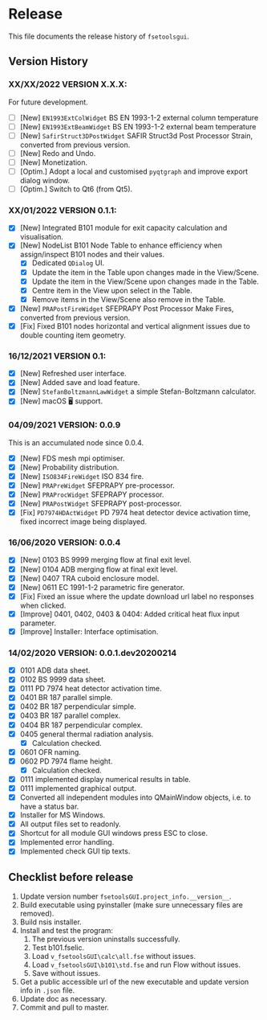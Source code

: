 # Release

This file documents the release history of `fsetoolsgui`.

## Version History

### XX/XX/2022 VERSION X.X.X:

For future development.

- [ ] \[New\] `EN1993ExtColWidget` BS EN 1993-1-2 external column temperature
- [ ] \[New\] `EN1993ExtBeamWidget` BS EN 1993-1-2 external beam temperature
- [ ] \[New\] `SafirStruct3DPostWidget` SAFIR Struct3d Post Processor Strain, converted from previous version.
- [ ] \[New\] Redo and Undo.
- [ ] \[New\] Monetization.
- [ ] \[Optim.\] Adopt a local and customised `pyqtgraph` and improve export dialog window.
- [ ] \[Optim.\] Switch to Qt6 (from Qt5).

### XX/01/2022 VERSION 0.1.1:

- [x] \[New\] Integrated B101 module for exit capacity calculation and visualisation.
- [x] \[New\] NodeList B101 Node Table to enhance efficiency when assign/inspect B101 nodes and their values.
    - [x] Dedicated `QDialog` UI.
    - [x] Update the item in the Table upon changes made in the View/Scene.
    - [x] Update the item in the View/Scene upon changes made in the Table.
    - [x] Centre item in the View upon select in the Table.
    - [x] Remove items in the View/Scene also remove in the Table.
- [x] \[New\] `PRAPostFireWidget` SFEPRAPY Post Processor Make Fires, converted from previous version.
- [x] \[Fix\] Fixed B101 nodes horizontal and vertical alignment issues due to double counting item geometry.

### 16/12/2021 VERSION 0.1:

- [x] \[New\] Refreshed user interface.
- [x] \[New\] Added save and load feature.
- [x] \[New\] `StefanBoltzmannLawWidget` a simple Stefan-Boltzmann calculator.
- [x] \[New\] macOS 🖥 support.

### 04/09/2021 VERSION: 0.0.9

This is an accumulated node since 0.0.4.

- [x] \[New\] FDS mesh mpi optimiser.
- [x] \[New\] Probability distribution.
- [x] \[New\] `ISO834FireWidget` ISO 834 fire.
- [x] \[New\] `PRAPreWidget` SFEPRAPY pre-processor.
- [x] \[New\] `PRAProcWidget` SFEPRAPY processor.
- [x] \[New\] `PRAPostWidget` SFEPRAPY post-processor.
- [x] \[Fix\] `PD7974HDActWidget` PD 7974 heat detector device activation time, fixed incorrect image being displayed.

### 16/06/2020 VERSION: 0.0.4

- [x] \[New\] 0103 BS 9999 merging flow at final exit level.
- [x] \[New\] 0104 ADB merging flow at final exit level.
- [x] \[New\] 0407 TRA cuboid enclosure model.
- [x] \[New\] 0611 EC 1991-1-2 parametric fire generator.
- [x] \[Fix\] Fixed an issue where the update download url label no responses when clicked.
- [x] \[Improve\] 0401, 0402, 0403 & 0404: Added critical heat flux input parameter.
- [x] \[Improve\] Installer: Interface optimisation.

### 14/02/2020 VERSION: 0.0.1.dev20200214

- [x] 0101 ADB data sheet.
- [x] 0102 BS 9999 data sheet.
- [x] 0111 PD 7974 heat detector activation time.
- [x] 0401 BR 187 parallel simple.
- [x] 0402 BR 187 perpendicular simple.
- [x] 0403 BR 187 parallel complex.
- [x] 0404 BR 187 perpendicular complex.
- [x] 0405 general thermal radiation analysis.
    - [x] Calculation checked.
- [x] 0601 OFR naming.
- [x] 0602 PD 7974 flame height.
    - [x] Calculation checked.
- [x] 0111 implemented display numerical results in table.
- [x] 0111 implemented graphical output.
- [x] Converted all independent modules into QMainWindow objects, i.e. to have a status bar.
- [x] Installer for MS Windows.
- [x] All output files set to readonly.
- [x] Shortcut for all module GUI windows press ESC to close.
- [x] Implemented error handling.
- [x] Implemented check GUI tip texts.

## Checklist before release

1. Update version number `fsetoolsGUI.project_info.__version__`.
2. Build executable using pyinstaller (make sure unnecessary files are removed).
3. Build nsis installer.
4. Install and test the program:
    1. The previous version uninstalls successfully.
    2. Test b101.fselic.
    3. Load `v_fsetoolsGUI\calc\all.fse` without issues.
    4. Load `v_fsetoolsGUI\b101\std.fse` and run Flow without issues.
    5. Save without issues.
5. Get a public accessible url of the new executable and update version info in `.json` file.
6. Update doc as necessary.
7. Commit and pull to master.
